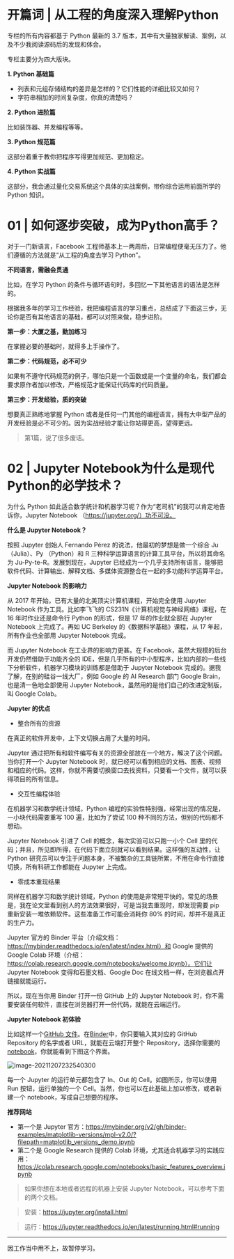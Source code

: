 # 开篇词 | 从工程的角度深入理解Python

专栏的所有内容都基于 Python 最新的 3.7 版本，其中有大量独家解读、案例，以及不少我阅读源码后的发现和体会。

专栏主要分为四大版块。

**1. Python 基础篇**

- 列表和元组存储结构的差异是怎样的？它们性能的详细比较又如何？
- 字符串相加的时间复杂度，你真的清楚吗？

**2. Python 进阶篇**

比如装饰器、并发编程等等。

**3. Python 规范篇**

这部分着重于教你把程序写得更加规范、更加稳定。

**4. Python 实战篇**

这部分，我会通过量化交易系统这个具体的实战案例，带你综合运用前面所学的 Python 知识。

# 01 | 如何逐步突破，成为Python高手？

对于一门新语言，Facebook 工程师基本上一两周后，日常编程便毫无压力了。他们遵循的方法就是“从工程的角度去学习 Python”。

**不同语言，需融会贯通**

比如，在学习 Python 的条件与循环语句时，多回忆一下其他语言的语法是怎样的。

根据我多年的学习工作经验，我把编程语言的学习重点，总结成了下面这三步，无论你是否有其他语言的基础，都可以对照来做，稳步进阶。

**第一步：大厦之基，勤加练习**

在掌握必要的基础时，就得多上手操作了。

**第二步：代码规范，必不可少**

如果有不遵守代码规范的例子，哪怕只是一个函数或是一个变量的命名，我们都会要求原作者加以修改，严格规范才能保证代码库的代码质量。

**第三步：开发经验，质的突破**

想要真正熟练地掌握 Python 或者是任何一门其他的编程语言，拥有大中型产品的开发经验是必不可少的。因为实战经验才能让你站得更高，望得更远。

> 第1篇，说了很多废话。

# 02 | Jupyter Notebook为什么是现代Python的必学技术？

为什么 Python 如此适合数学统计和机器学习呢？作为“老司机”的我可以肯定地告诉你，Jupyter Notebook （https://jupyter.org/）功不可没。

**什么是 Jupyter Notebook？**

按照 Jupyter 创始人 Fernando Pérez 的说法，他最初的梦想是做一个综合 Ju （Julia）、Py （Python）和 R 三种科学运算语言的计算工具平台，所以将其命名为 Ju-Py-te-R。发展到现在，Jupyter 已经成为一个几乎支持所有语言，能够把软件代码、计算输出、解释文档、多媒体资源整合在一起的多功能科学运算平台。

**Jupyter Notebook 的影响力**

从 2017 年开始，已有大量的北美顶尖计算机课程，开始完全使用 Jupyter Notebook 作为工具。比如李飞飞的 CS231N《计算机视觉与神经网络》课程，在 16 年时作业还是命令行 Python 的形式，但是 17 年的作业就全部在 Jupyter Notebook 上完成了。再如 UC Berkeley 的《数据科学基础》课程，从 17 年起，所有作业也全部用 Jupyter Notebook 完成。

而 Jupyter Notebook 在工业界的影响力更甚。在 Facebook，虽然大规模的后台开发仍然借助于功能齐全的 IDE，但是几乎所有的中小型程序，比如内部的一些线下分析软件，机器学习模块的训练都是借助于 Jupyter Notebook 完成的。据我了解，在别的硅谷一线大厂，例如 Google 的 AI Research 部门 Google Brain，也是清一色地全部使用 Jupyter Notebook，虽然用的是他们自己的改进定制版，叫 Google Colab。

**Jupyter 的优点**

- 整合所有的资源

在真正的软件开发中，上下文切换占用了大量的时间。

Jupyter 通过把所有和软件编写有关的资源全部放在一个地方，解决了这个问题。当你打开一个 Jupyter Notebook 时，就已经可以看到相应的文档、图表、视频和相应的代码。这样，你就不需要切换窗口去找资料，只要看一个文件，就可以获得项目的所有信息。

- 交互性编程体验

在机器学习和数学统计领域，Python 编程的实验性特别强，经常出现的情况是，一小块代码需要重写 100 遍，比如为了尝试 100 种不同的方法，但别的代码都不想动。

Jupyter Notebook 引进了 Cell 的概念，每次实验可以只跑一小个 Cell 里的代码；并且，所见即所得，在代码下面立刻就可以看到结果。这样强的互动性，让 Python 研究员可以专注于问题本身，不被繁杂的工具链所累，不用在命令行直接切换，所有科研工作都能在 Jupyter 上完成。

- 零成本重现结果

同样在机器学习和数学统计领域，Python 的使用是非常短平快的。常见的场景是，我在论文里看到别人的方法效果很好，可是当我去重现时，却发现需要 pip 重新安装一堆依赖软件。这些准备工作可能会消耗你 80% 的时间，却并不是真正的生产力。

Jupyter 官方的 Binder 平台（介绍文档：https://mybinder.readthedocs.io/en/latest/index.html）和 Google 提供的 Google Colab 环境（介绍：https://colab.research.google.com/notebooks/welcome.ipynb）。它们让 Jupyter Notebook 变得和石墨文档、Google Doc 在线文档一样，在浏览器点开链接就能运行。

所以，现在当你用 Binder 打开一份 GitHub 上的 Jupyter Notebook 时，你不需要安装任何软件，直接在浏览器打开一份代码，就能在云端运行。

**Jupyter Notebook 初体验**

比如这样一个[GitHub 文件](https://github.com/binder-examples/python2_with_3/blob/master/index3.ipynb)。在[Binder](https://mybinder.org/)中，你只要输入其对应的 GitHub Repository 的名字或者 URL，就能在云端打开整个 Repository，选择你需要的[notebook](https://mybinder.org/v2/gh/binder-examples/python2_with_3/master?filepath=index3.ipynb)，你就能看到下图这个界面。

![image-20211207232540300](https://technotes.oss-cn-shenzhen.aliyuncs.com/2021/images/20211207232540.png)

每一个 Jupyter 的运行单元都包含了 In、Out 的 Cell。如图所示，你可以使用 Run 按钮，运行单独的一个 Cell。当然，你也可以在此基础上加以修改，或者新建一个 notebook，写成自己想要的程序。

**推荐网站**

- 第一个是 Jupyter 官方：https://mybinder.org/v2/gh/binder-examples/matplotlib-versions/mpl-v2.0/?filepath=matplotlib_versions_demo.ipynb
- 第二个是 Google Research 提供的 Colab 环境，尤其适合机器学习的实践应用：https://colab.research.google.com/notebooks/basic_features_overview.ipynb

> 如果你想在本地或者远程的机器上安装 Jupyter Notebook，可以参考下面的两个文档。

> 安装：https://jupyter.org/install.html

> 运行：https://jupyter.readthedocs.io/en/latest/running.html#running



---

因工作当中用不上，故暂停学习。

